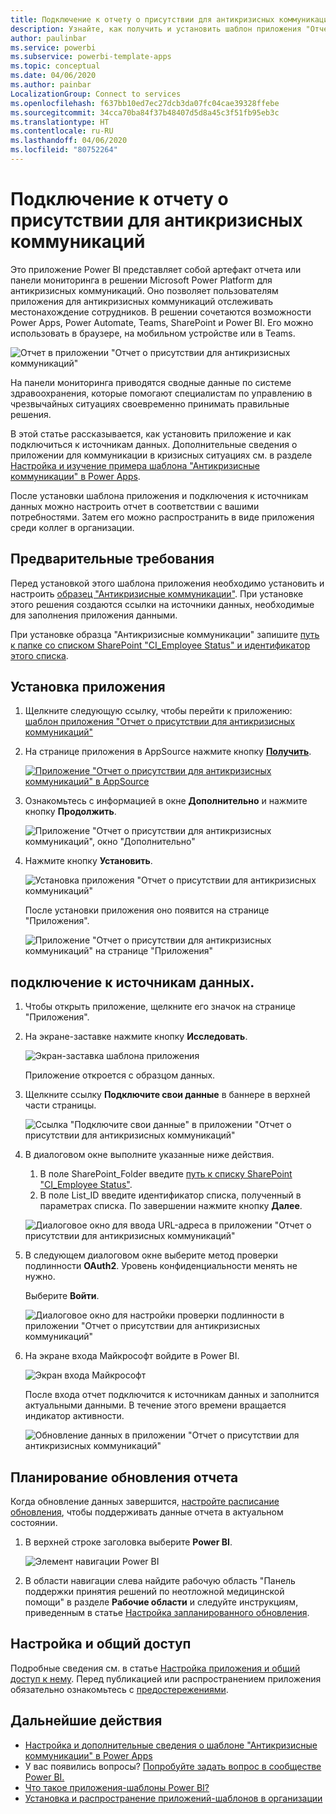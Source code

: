 ```yaml
---
title: Подключение к отчету о присутствии для антикризисных коммуникаций
description: Узнайте, как получить и установить шаблон приложения "Отчет о присутствии для антикризисных коммуникаций в связи с COVID-19" и как подключиться к данным.
author: paulinbar
ms.service: powerbi
ms.subservice: powerbi-template-apps
ms.topic: conceptual
ms.date: 04/06/2020
ms.author: painbar
LocalizationGroup: Connect to services
ms.openlocfilehash: f637bb10ed7ec27dcb3da07fc04cae39328ffebe
ms.sourcegitcommit: 34cca70ba84f37b48407d5d8a45c3f51fb95eb3c
ms.translationtype: HT
ms.contentlocale: ru-RU
ms.lasthandoff: 04/06/2020
ms.locfileid: "80752264"
---
```

# <a name="connect-to-the-crisis-communication-presence-report"></a>Подключение к отчету о присутствии для антикризисных коммуникаций

Это приложение Power BI представляет собой артефакт отчета или панели мониторинга в решении Microsoft Power Platform для антикризисных коммуникаций. Оно позволяет пользователям приложения для антикризисных коммуникаций отслеживать местонахождение сотрудников. В решении сочетаются возможности Power Apps, Power Automate, Teams, SharePoint и Power BI. Его можно использовать в браузере, на мобильном устройстве или в Teams.

![Отчет в приложении "Отчет о присутствии для антикризисных коммуникаций"](media/service-connect-to-crisis-communication-presence-report/service-crisis-communication-presence-report.png)

На панели мониторинга приводятся сводные данные по системе здравоохранения, которые помогают специалистам по управлению в чрезвычайных ситуациях своевременно принимать правильные решения.

В этой статье рассказывается, как установить приложение и как подключиться к источникам данных. Дополнительные сведения о приложении для коммуникации в кризисных ситуациях см. в разделе [Настройка и изучение примера шаблона "Антикризисные коммуникации" в Power Apps](https://docs.microsoft.com/powerapps/maker/canvas-apps/sample-crisis-communication-app).

После установки шаблона приложения и подключения к источникам данных можно настроить отчет в соответствии с вашими потребностями. Затем его можно распространить в виде приложения среди коллег в организации.

## <a name="prerequisites"></a>Предварительные требования

Перед установкой этого шаблона приложения необходимо установить и настроить [образец "Антикризисные коммуникации"](https://docs.microsoft.com/powerapps/maker/canvas-apps/sample-crisis-communication-app). При установке этого решения создаются ссылки на источники данных, необходимые для заполнения приложения данными.

При установке образца "Антикризисные коммуникации" запишите [путь к папке со списком SharePoint "CI_Employee Status" и идентификатор этого списка](https://docs.microsoft.com/powerapps/maker/canvas-apps/sample-crisis-communication-app#monitor-office-absences-with-power-bi).

## <a name="install-the-app"></a>Установка приложения

1. Щелкните следующую ссылку, чтобы перейти к приложению: [шаблон приложения "Отчет о присутствии для антикризисных коммуникаций"](https://appsource.microsoft.com/en-us/product/power-bi/pbi-contentpacks.crisiscomms)

1. На странице приложения в AppSource нажмите кнопку [**Получить**](https://appsource.microsoft.com/en-us/product/power-bi/pbi-contentpacks.crisiscomms).

    [![Приложение "Отчет о присутствии для антикризисных коммуникаций" в AppSource](media/service-connect-to-crisis-communication-presence-report/service-crisis-communication-presence-report-app-appsource-get-it-now.png)](https://appsource.microsoft.com/en-us/product/power-bi/pbi-contentpacks.crisiscomms)

1. Ознакомьтесь с информацией в окне **Дополнительно** и нажмите кнопку **Продолжить**.

    ![Приложение "Отчет о присутствии для антикризисных коммуникаций", окно "Дополнительно"](media/service-connect-to-crisis-communication-presence-report/service-crisis-communication-presence-report-1-more-thing.png)

1. Нажмите кнопку **Установить**. 

    ![Установка приложения "Отчет о присутствии для антикризисных коммуникаций"](media/service-connect-to-crisis-communication-presence-report/service-crisis-communication-presence-report-select-install.png)

    После установки приложения оно появится на странице "Приложения".

   ![Приложение "Отчет о присутствии для антикризисных коммуникаций" на странице "Приложения"](media/service-connect-to-crisis-communication-presence-report/service-crisis-communication-presence-report-app-apps-page-icon.png)

## <a name="connect-to-data-sources"></a>подключение к источникам данных.

1. Чтобы открыть приложение, щелкните его значок на странице "Приложения".

1. На экране-заставке нажмите кнопку **Исследовать**.

   ![Экран-заставка шаблона приложения](media/service-connect-to-crisis-communication-presence-report/service-crisis-communication-presence-report-app-splash-screen.png)

   Приложение откроется с образцом данных.

1. Щелкните ссылку **Подключите свои данные** в баннере в верхней части страницы.

   ![Ссылка "Подключите свои данные" в приложении "Отчет о присутствии для антикризисных коммуникаций"](media/service-connect-to-crisis-communication-presence-report/service-crisis-communication-presence-report-app-connect-data.png)

1. В диалоговом окне выполните указанные ниже действия.
   1. В поле SharePoint_Folder введите [путь к списку SharePoint "CI_Employee Status"](https://docs.microsoft.com/powerapps/maker/canvas-apps/sample-crisis-communication-app#monitor-office-absences-with-power-bi).
   1. В поле List_ID введите идентификатор списка, полученный в параметрах списка. По завершении нажмите кнопку **Далее**.

   ![Диалоговое окно для ввода URL-адреса в приложении "Отчет о присутствии для антикризисных коммуникаций"](media/service-connect-to-crisis-communication-presence-report/service-crisis-communication-presence-report-app-url-dialog.png)

1. В следующем диалоговом окне выберите метод проверки подлинности **OAuth2**. Уровень конфиденциальности менять не нужно.

   Выберите **Войти**.

   ![Диалоговое окно для настройки проверки подлинности в приложении "Отчет о присутствии для антикризисных коммуникаций"](media/service-connect-to-crisis-communication-presence-report/service-crisis-communication-presence-report-app-authentication-dialog.png)

1. На экране входа Майкрософт войдите в Power BI.

   ![Экран входа Майкрософт](media/service-connect-to-crisis-communication-presence-report/service-crisis-communication-presence-report-app-microsoft-login.png)

   После входа отчет подключится к источникам данных и заполнится актуальными данными. В течение этого времени вращается индикатор активности.

   ![Обновление данных в приложении "Отчет о присутствии для антикризисных коммуникаций"](media/service-connect-to-crisis-communication-presence-report/service-crisis-communication-presence-report-app-refresh-monitor.png)

## <a name="schedule-report-refresh"></a>Планирование обновления отчета

Когда обновление данных завершится, [настройте расписание обновления](../refresh-scheduled-refresh.md), чтобы поддерживать данные отчета в актуальном состоянии.

1. В верхней строке заголовка выберите **Power BI**.

   ![Элемент навигации Power BI](media/service-connect-to-crisis-communication-presence-report/service-crisis-communication-presence-report-app-powerbi-breadcrumb.png)

1. В области навигации слева найдите рабочую область "Панель поддержки принятия решений по неотложной медицинской помощи" в разделе **Рабочие области** и следуйте инструкциям, приведенным в статье [Настройка запланированного обновления](../refresh-scheduled-refresh.md).

## <a name="customize-and-share"></a>Настройка и общий доступ

Подробные сведения см. в статье [Настройка приложения и общий доступ к нему](../service-template-apps-install-distribute.md#customize-and-share-the-app). Перед публикацией или распространением приложения обязательно ознакомьтесь с [предостережениями](../create-reports/sample-covid-19-us.md#disclaimers).

## <a name="next-steps"></a>Дальнейшие действия
* [Настройка и дополнительные сведения о шаблоне "Антикризисные коммуникации" в Power Apps](https://docs.microsoft.com/powerapps/maker/canvas-apps/sample-crisis-communication-app)
* У вас появились вопросы? [Попробуйте задать вопрос в сообществе Power BI.](https://community.powerbi.com/)
* [Что такое приложения-шаблоны Power BI?](../service-template-apps-overview.md)
* [Установка и распространение приложений-шаблонов в организации](../service-template-apps-install-distribute.md)
